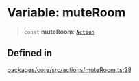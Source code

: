 # Variable: muteRoom

> `const` **muteRoom**: [`Action`](../interfaces/Action.md)

## Defined in

[packages/core/src/actions/muteRoom.ts:28](https://github.com/ai16z/eliza/blob/d30d0a6e4929f1f9ad2fee78a425cc005922c069/packages/core/src/actions/muteRoom.ts#L28)
